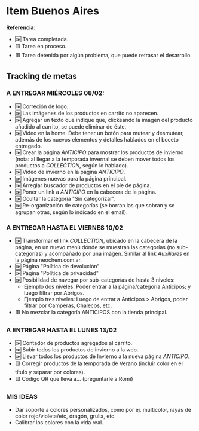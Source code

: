 # Item Buenos Aires

**Referencia**:
- 🆗 Tarea completada.
- 🟨 Tarea en proceso.
- 🟥 Tarea detenida por algún problema, que puede retrasar el desarrollo.

## Tracking de metas

### A ENTREGAR MIÉRCOLES 08/02: 
- 🆗 Correción de logo.
- 🆗 Las imágenes de los productos en carrito no aparecen.
- 🆗 Agregar un texto que indique que, clickeando la imágen del producto añadido al carrito, se puede eliminar de éste.
- 🆗 Video en la home. Debe tener un botón para mutear y desmutear, además de los nuevos elementos y detalles hablados en el boceto entregado.
- 🆗 Crear la página *ANTICIPO* para mostrar los productos de invierno (nota: al llegar a la temporada invernal se deben mover todos los productos a *COLLECTION*, según lo hablado).
- 🆗 Video de invierno en la página *ANTICIPO*.
- 🆗 Imágenes nuevas para la página principal.
- 🆗 Arreglar buscador de productos en el pie de página.
- 🆗 Poner un link a *ANTICIPO* en la cabecera de la página.
- 🆗 Ocultar la categoría "Sin categorizar". 
- 🆗 Re-organización de categorías (se borran las que sobran y se agrupan otras, según lo indicado en el email).

### A ENTREGAR HASTA EL VIERNES 10/02
- 🆗 Transformar el link *COLLECTION*, ubicado en la cabecera de la página, en un nuevo menú dónde se muestran las categorías (no sub-categorías) y acompañado por una imágen. Similar al link *Auxiliares* en la página neochem.com.ar.
- 🆗 Página "Política de devolución"
- 🆗 Página "Política de privacidad"
- 🆗 Posibilidad de navegar por sub-categorías de hasta 3 niveles:
    - Ejemplo dos niveles: Poder entrar a la página/categoría Anticipos; y luego filtrar por Abrigos.
    - Ejemplo tres niveles: Luego de entrar a Anticipos > Abrigos, poder filtrar por Camperas, Chalecos, etc.
- 🟥 No mezclar la categoría ANTICIPOS con la tienda principal.

### A ENTREGAR HASTA EL LUNES 13/02
- 🆗 Contador de productos agregados al carrito.
- 🆗 Subir todos los productos de invierno a la web.
- 🆗 Llevar todos los productos de Invierno a la nueva página *ANTICIPO*.
- 🟨 Corregir productos de la temporada de Verano (incluir color en el título y separar por colores).
- 🟨 Código QR que lleva a... (preguntarle a Romi)

### MIS IDEAS
- Dar soporte a colores personalizados, como por ej. multicolor, rayas de color rojo/violeta/etc, dragón, grulla, etc.
- Calibrar los colores con la vida real.